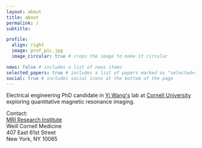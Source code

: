 ```yaml
---
layout: about
title: about
permalink: /
subtitle:

profile:
  align: right
  image: prof_pic.jpg
  image_circular: true # crops the image to make it circular

news: false # includes a list of news items
selected_papers: true # includes a list of papers marked as "selected={true}"
social: true # includes social icons at the bottom of the page
---
```


Electrical engineering PhD candidate in
[Yi Wang's](https://radiology.weill.cornell.edu/research/mri-research-institute-mriri/yi-wang-laboratory)
lab at [Cornell University](https://www.ece.cornell.edu/ece) exploring
quantitative magnetic resonance imaging.

Contact: <br>
[MRI Research Institute](https://radiology.weill.cornell.edu/research/mri-research-institute-mriri)
<br> Weill Cornell Medicine <br> 407 East 61st Street <br> New York, NY 10065
<br>
